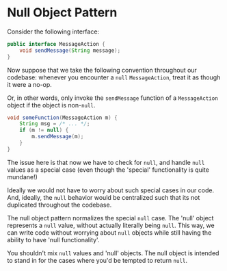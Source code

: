 # Null Object Pattern

Consider the following interface:

```java
public interface MessageAction {
	void sendMessage(String message);
}
```

Now suppose that we take the following convention throughout our codebase: whenever you encounter a `null` `MessageAction`, treat it as though it were a no-op.

Or, in other words, only invoke the `sendMessage` function of a `MessageAction` object if the object is non-`null`.

```java
void someFunction(MessageAction m) {
    String msg = /* ... */;
    if (m != null) {
        m.sendMessage(m);
    }
}
```

The issue here is that now we have to check for `null`, and handle `null` values as a special case (even though the 'special' functionality is quite mundane!)

Ideally we would not have to worry about such special cases in our code. And, ideally, the `null` behavior would be centralized such that its not duplicated throughout the codebase.

The null object pattern normalizes the special `null` case. The 'null' object represents a `null` value, without actually literally being `null`. This way, we can write code without worrying about `null` objects while still having the ability to have 'null functionality'.

You shouldn't mix `null` values and 'null' objects. The null object is intended to stand in for the cases where you'd be tempted to return `null`.

